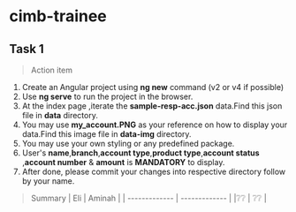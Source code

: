 # cimb-trainee

## Task 1

> Action item
 1. Create an Angular project using **ng new** command (v2 or v4 if possible)
 2. Use **ng serve** to run the project in the browser.
 3. At the index page ,iterate the **sample-resp-acc.json** data.Find this json file in **data** directory.
 4. You may use **my_account.PNG** as your reference on how to display your data.Find this image file in **data-img** directory.
 5. You may use your own styling or any predefined package.
 6. User's **name**,**branch**,**account type**,**product type**,**account status** ,**account number** & **amount** is **MANDATORY** to display.
 7. After done, please commit your changes into respective directory follow by your name.

 > Summary
| Eli  | Aminah |
| ------------- | ------------- |
|❔❔  | ❔❔  |